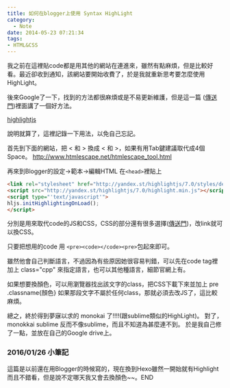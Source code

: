 ```yaml
---
title: 如何在blogger上使用 Syntax HighLight
category:
  - Note
date: 2014-05-23 07:21:34
tags:
- HTML&CSS
---
```


我之前在這裡貼code都是用其他的網站在連進來，雖然有點麻煩，但是比較好看。最近卻收到通知，該網站要開始收費了，於是我就重新思考要怎麼使用HighLight。

<!--more-->

後來Google了一下，找到的方法都很麻煩或是不易更新維護，但是這一篇 ([傳送門](http://goofyz.30sparks.com/2012/08/another-syntax-highlight-highlightjs.html))裡面講了一個好方法。

[highlightjs](https://highlightjs.org/)

說明就算了，這裡記錄一下用法，以免自己忘記。

首先到下面的網站，把 < 和 > 換成 &lt; 和 &gt;，如果有用Tab鍵建議取代成4個Space。
http://www.htmlescape.net/htmlescape_tool.html

再來到Blogger的設定->範本->編輯HTML
在`<head>`裡貼上

``` html
<link rel="stylesheet" href="http://yandex.st/highlightjs/7.0/styles/default.min.css" />
<script src="http://yandex.st/highlightjs/7.0/highlight.min.js"></script>
<script type="'text/javascript'">
hljs.initHighlightingOnLoad();
</script> 
```

分別是用來取代code的JS和CSS，CSS的部分還有很多選擇([傳送門](https://highlightjs.org/static/demo/))，改link就可以換CSS。

只要把想用的code 用 `<pre><code></code><pre>`包起來即可。

雖然他會自己判斷語言，不過因為有些原因她很容易判錯，可以先在code tag裡加上 class="cpp"  來指定語言，也可以其他種語言，細節官網上有。

如果想要換顏色，可以用瀏覽器找出該文字的class，把CSS下載下來並加上 pre .classname{顏色}
如果那段文字不屬於任何class，那就必須去改JS了，這比較麻煩。

總之，終於得到夢寐以求的 monokai 了!!!!(跟sublime類似的HighLight)。
對了，monokkai sublime  反而不像sublime，而且不知道為甚麼連不到。
於是我自己修了一點，並放在自己的Google drive上。


### 2016/01/26 小筆記

這篇是以前還在用Blogger的時候寫的，現在換到Hexo雖然一開始就有Highlight而且不錯看，但是說不定哪天我又會去換顏色~~。END
